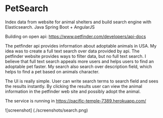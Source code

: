 # PetSearch
Index data from website for animal shelters and build search engine with Elasticsearch.
Java Spring Boot + AngularJS

Building on open api:
https://www.petfinder.com/developers/api-docs

The petfinder api provides information about adoptable animals in USA.
My idea was to create a full text search over data provided by api.
The petfinder website provides ways to filter data, but no full text search.
I believe that full text search appeals more users and helps users to find an adoptable pet faster.
My search also search over description field, which helps to find a pet based on animals character.


The UI is really simple. User can write search terms to search field and sees the results instantly.
By clicking the results user can view the animal information in the petfinder web site and possibly adopt the animal.

The service is running in
https://pacific-temple-7389.herokuapp.com/



![screenshot] (./screenshots/search.png)
